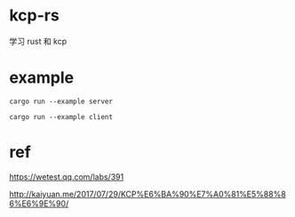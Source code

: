 # kcp-rs
学习 rust 和 kcp

# example
```
cargo run --example server
```

```
cargo run --example client
```

# ref
https://wetest.qq.com/labs/391

http://kaiyuan.me/2017/07/29/KCP%E6%BA%90%E7%A0%81%E5%88%86%E6%9E%90/
